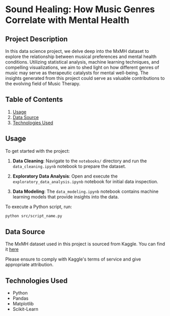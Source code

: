 # Sound Healing: How Music Genres Correlate with Mental Health

## Project Description

In this data science project, we delve deep into the MxMH dataset to explore the relationship between musical preferences and mental health conditions. Utilizing statistical analysis, machine learning techniques, and compelling visualizations, we aim to shed light on how different genres of music may serve as therapeutic catalysts for mental well-being. The insights generated from this project could serve as valuable contributions to the evolving field of Music Therapy.

## Table of Contents

1. [Usage](#usage)
2. [Data Source](#data-source)
3. [Technologies Used](#technologies-used)



## Usage

To get started with the project:

1. **Data Cleaning**: Navigate to the `notebooks/` directory and run the `data_cleaning.ipynb` notebook to prepare the dataset.
  
2. **Exploratory Data Analysis**: Open and execute the `exploratory_data_analysis.ipynb` notebook for initial data inspection.

3. **Data Modeling**: The `data_modeling.ipynb` notebook contains machine learning models that provide insights into the data.

To execute a Python script, run:

```bash
python src/script_name.py
```

## Data Source

The MxMH dataset used in this project is sourced from Kaggle. You can find it [here](https://www.kaggle.com/datasets/catherinerasgaitis/mxmh-survey-results)

Please ensure to comply with Kaggle's terms of service and give appropriate attribution.

## Technologies Used

- Python
- Pandas
- Matplotlib
- Scikit-Learn
